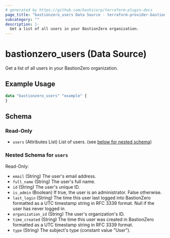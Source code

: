 ```yaml
---
# generated by https://github.com/hashicorp/terraform-plugin-docs
page_title: "bastionzero_users Data Source - terraform-provider-bastionzero"
subcategory: ""
description: |-
  Get a list of all users in your BastionZero organization.
---
```


# bastionzero_users (Data Source)

Get a list of all users in your BastionZero organization.

## Example Usage

```terraform
data "bastionzero_users" "example" {
}
```

<!-- schema generated by tfplugindocs -->
## Schema

### Read-Only

- `users` (Attributes List) List of users. (see [below for nested schema](#nestedatt--users))

<a id="nestedatt--users"></a>
### Nested Schema for `users`

Read-Only:

- `email` (String) The user's email address.
- `full_name` (String) The user's full name.
- `id` (String) The user's unique ID.
- `is_admin` (Boolean) If true, the user is an administrator. False otherwise.
- `last_login` (String) The time this user last logged into BastionZero formatted as a UTC timestamp string in RFC 3339 format. Null if the user has never logged in.
- `organization_id` (String) The user's organization's ID.
- `time_created` (String) The time this user was created in BastionZero formatted as a UTC timestamp string in RFC 3339 format.
- `type` (String) The subject's type (constant value "User").


